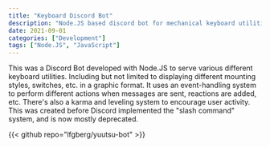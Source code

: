 ```yaml
---
title: "Keyboard Discord Bot"
description: "Node.JS based discord bot for mechanical keyboard utilities"
date: 2021-09-01
categories: ["Development"]
tags: ["Node.JS", "JavaScript"]
---
```

This was a Discord Bot developed with Node.JS to serve various different keyboard utilities. Including but not limited to displaying different mounting styles, switches, etc. in a graphic format. It uses an event-handling system to perform different actions when messages are sent, reactions are added, etc. There's also a karma and leveling system to encourage user activity. This was created before Discord implemented the "slash command" system, and is now mostly deprecated.

{{< github repo="lfgberg/yuutsu-bot" >}}

